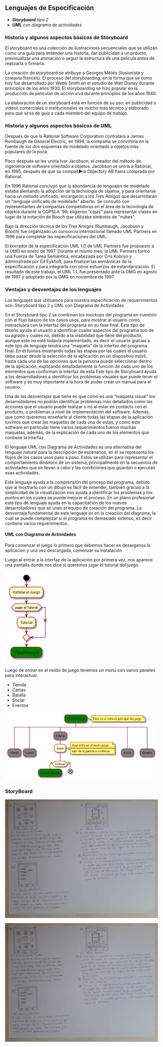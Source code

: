 
## Lenguajes de Especificación
- ***Storyboard** tipo 2* 
- ***UML** con diagrama de actividades* 

### Historia y algunos aspectos básicos de Storyboard 

El storyboard es una colección de ilustraciones secuenciales que se utilizan como
una guía para entender una historia, dar publicidad a un prducto, previsualizar
una animación o seguir la estructura de una película antes de realizarla o firmarla.

La creación de  storyboard se atribuye a Georges Méliés (ilusionista y cineasta 
francés). El proceso del 
storyboarding, en la forma que se como hoy fue desarrollado por Webb Smith 
en el estudio de Walt Disney durante principios de los años 1930,
El storyboarding se hizo popular en la producción de películas de acción 
viva durante principios de los años 1940. 

La elaboración de un storyboard está en función de su uso: en publicidad 
o videos comerciales o institucionales es mucho más técnico y elaborado 
para que sirva de guía a cada miembro del equipo de trabajo.

### Historia y algunos aspectos básicos de UML

Después de que la Rational Software Corporation contratara a James Rumbaugh 
de General Electric, en 1994, la compañía se convirtiría en la fuente de los 
dos esquemas de modelado orientado a objetos más populares de la poca.

Poco después se les uniría Ivar Jacobson, el creador del método de ingeniería 
de software orientado a objetos. Jacobson se uniría a Rational, en 1995, 
después de que su compañ►ía Objectory AB fuera comprada por Rational.

En 1996 Rational concluyó que la abundancia de lenguajes de modelado estaba 
alentando la adopción de la tecnología de objetos, y para orientarse hacia un
método unificado, encargaron a los Tres Amigos que desarrollaran un 
"lenguaje unificado de modelado" abierto. Se consultó con representantes de 
compañías competidoras en el área de la tecnología de objetos durante la 
OOPSLA '96; eligieron "cajas" para representar clases en lugar de la notación
de Booch que utilizaba símbolos de "nubes". 

Bajo la dirección técnica de los Tres Amigos (Rumbaugh, Jacobson y Booch) fue 
organizado un consorcio internacional llamado UML Partners en 1996 para 
completar las especificaciones del UML.

El borrador de la especificación UML 1.0 de UML Partners fue propuesto a la 
OMG en enero de 1997. Durante el mismo mes, la UML Partners formó una Fuerza 
de Tarea Semántica, encabezada por Cris Kobryn y administrada por Ed Eykholt, 
para finalizar las semánticas de la especificación y para integrarla con otros 
esfuerzos de estandarización. El resultado de este trabajo, el UML 1.1, fue 
presentado ante la OMG en agosto de 1997 y adoptado por la OMG en 
noviembre de 1997. 

### Ventajas y desventajas de los lenguajes

Los lenguajes que utilizamos para nuestra especificación de requerimientos son: Storyboard tipo 2 y UML con Diagrama de Actividades.  

En el Storyboard tipo 2 se combinan los mockups del programa en cuestión con el flujo básico de los casos usos, para mostrar al usuario como interactuará con la interfaz del programa en su fase final. Este tipo de diseño ayuda al usuario a identificar cuales aspectos del programa son de su agrado y cuales no, debido a la visibilidad que tiene del producto, aunque este no esté todavía implementado, es decir el usuario gracias a este tipo de lenguaje tendrá una “maqueta” de la interfaz del programa final. 
En él fuimos mostrando todas las etapas por las cuales el usuario debe pasar desde la selección de la aplicación en un dispositivo móvil, hasta cada una de las opciones que la persona puede seleccionar dentro de la aplicación, explicando detalladamente la función de cada uno de los elementos que conforman la interfaz de esta Este tipo de Storyboard ayuda a los desarrolladores a identificar los problemas visuales que puede tener el software y es muy importante a la hora de poder crear un manual para el usuario. 

Una de las desventajas que tiene es que como es una “maqueta visual” los desarrolladores no podrán identificar problemas más detallados como las acciones que el usuario puede realizar o no al estar en contacto con el producto, o problemas a nivel de implementación del software. Además, que como queremos enseñarle al cliente todas las etapas de la aplicación tuvimos que crear las maquetas de cada una de estas, y como este software en particular tiene varios requerimientos fueron muchas maquetas, además, de la explicación de cada uno de los elementos que contiene la interfaz. 

El lenguaje UML con Diagrama de Actividades es una alternativa del lenguaje natural para la descripción de escenarios, en él se representa los flujos de los casos usos paso a paso. Estos se utilizan para representar el comportamiento dinámico de un sistema, principalmente en la secuencia de actividades que se llevan a cabo y las condiciones que guardan o ejecutan esas actividades. 

Este lenguaje ayuda a la comprensión del proceso del programa, debido que al mostrarlo con un dibujo es fácil de entender, también gracias a la simplicidad de la visualización nos ayuda a identificar los problemas y los puntos en los cuales se puede mejorar el proceso. En un plano profesional este tipo de lenguaje ayuda en la capacitación de los nuevos desarrolladores que se unan al equipo de creación del programa. La desventaja fundamental de este lenguaje es en la creación del diagrama, la cual se puede complejizar si el programa es demasiado extenso, es decir contiene varios requerimientos.



#### UML con Diagrama de Actividades 

Para comenzar el juego lo primero que debemos hacer es desarganos la aplicacion y una vez descargada, comenzar su instalación 

Luego al entrar a la interfaz de la aplicación por primera vez, nos aparece una pantalla donde nos dice si queremos jugar el tutorial del juego.  

![Diagrama 1](../out/Lenguajes%20de%20Especificacion/diagrama/name.png)

Luego de entrar en el modo de juego tenemos un menú con varios paneles para interactuar.

- Tienda
- Cartas
- Batalla
- Social
- Eventos


![Diagrama2](../out/Lenguajes%20de%20Especificacion/diagrama/name1.png)


### StoryBoard

 
![Diapositiva 1](../StoryBoard/storyboard1.jpg)


![Diapositiva 2](../StoryBoard/storyboard2.jpg)
